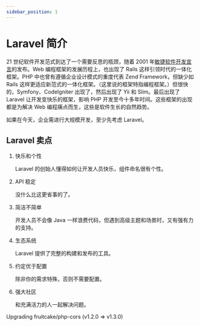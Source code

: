 ```yaml
---
sidebar_position: 1
---
```


# Laravel 简介

21 世纪软件开发范式到达了一个需要反思的瓶颈，随着 2001 年[敏捷软件开发宣言](https://agilemanifesto.org/iso/en/manifesto.html)的发布。Web 编程框架的发展历程上，也出现了 Rails 这样引领时代的一体化框架。PHP 中也曾有遵循企业设计模式的重度代表 Zend Framework，但缺少如 Rails 这样更适应新范式的一体化框架。（这里说的框架特指编程框架。）但很快的，Symfony、CodeIgniter 出现了，然后出现了 Yii 和 Slim。最后出现了 Laravel 让开发变快乐的框架，影响 PHP 开发至今十多年时间。这些框架的出现都是为解决 Web 编程痛点而生，这些是软件生长的自然趋势。

如果在今天，企业需进行大规模开发，至少先考虑 Laravel。

## Laravel 卖点

1. 快乐和个性

   Laravel 的创始人懂得如何让开发人员快乐，组件命名很有个性。
   
2. API 稳定

   没什么比这更省事的了。

3. 简洁不简单

   开发人员不会像 Java 一样浪费代码，但遇到高级主题和场景时，又有强有力的支持。

4. 生态系统

   Laravel 提供了完整的构建和发布的工具。

5. 约定优于配置

   除非你的需求特殊，否则不需要配置。

6. 强大社区

   和充满活力的人一起解决问题。


Upgrading fruitcake/php-cors (v1.2.0 => v1.3.0)
